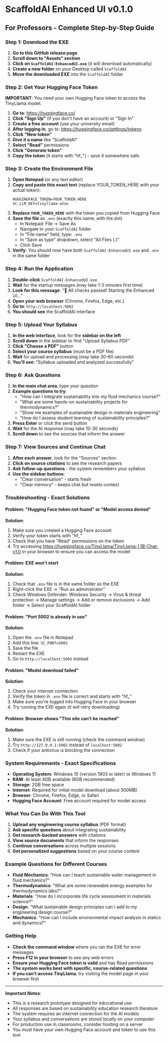# ScaffoldAI Enhanced UI v0.1.0

## For Professors - Complete Step-by-Step Guide

### Step 1: Download the EXE
1. **Go to this GitHub release page**
2. **Scroll down to "Assets" section**
3. **Click on `ScaffoldAI-EnhancedUI.exe`** (it will download automatically)
4. **Create a new folder** on your Desktop called `ScaffoldAI`
5. **Move the downloaded EXE** into the `ScaffoldAI` folder

### Step 2: Get Your Hugging Face Token
**IMPORTANT**: You need your own Hugging Face token to access the TinyLlama model.

1. **Go to**: https://huggingface.co/
2. **Click "Sign Up"** (if you don't have an account) or "Sign In"
3. **Create a free account** (use your university email)
4. **After logging in**, go to: https://huggingface.co/settings/tokens
5. **Click "New token"**
6. **Give it a name** like "ScaffoldAI"
7. **Select "Read"** permissions
8. **Click "Generate token"**
9. **Copy the token** (it starts with "hf_") - save it somewhere safe

### Step 3: Create the Environment File
1. **Open Notepad** (or any text editor)
2. **Copy and paste this exact text** (replace YOUR_TOKEN_HERE with your actual token):
   ```
   HUGGINGFACE_TOKEN=YOUR_TOKEN_HERE
   SC_LLM_KEY=tinyllama-onnx
   ```
3. **Replace `YOUR_TOKEN_HERE`** with the token you copied from Hugging Face
4. **Save the file** as `.env` (exactly this name, with the dot)
   - In Notepad: File → Save As
   - Navigate to your `ScaffoldAI` folder
   - In "File name" field, type: `.env`
   - In "Save as type" dropdown, select "All Files (*.*)"
   - Click Save
5. **Verify**: You should now have both `ScaffoldAI-EnhancedUI.exe` and `.env` in the same folder

### Step 4: Run the Application
1. **Double-click** `ScaffoldAI-EnhancedUI.exe`
2. **Wait** for the startup messages (may take 1-2 minutes first time)
3. **Look for this message**: "🎉 All checks passed! Starting the Enhanced UI..."
4. **Open your web browser** (Chrome, Firefox, Edge, etc.)
5. **Go to**: `http://localhost:5002`
6. **You should see** the ScaffoldAI interface

### Step 5: Upload Your Syllabus
1. **In the web interface**, look for the **sidebar on the left**
2. **Scroll down** in the sidebar to find "Upload Syllabus PDF"
3. **Click "Choose a PDF"** button
4. **Select your course syllabus** (must be a PDF file)
5. **Wait** for upload and processing (may take 30-60 seconds)
6. **You'll see**: "Syllabus uploaded and analyzed successfully"

### Step 6: Ask Questions
1. **In the main chat area**, type your question
2. **Example questions to try**:
   - "How can I integrate sustainability into my fluid mechanics course?"
   - "What are some hands-on sustainability projects for thermodynamics?"
   - "Show me examples of sustainable design in materials engineering"
   - "How do I assess student learning of sustainability principles?"
3. **Press Enter** or click the send button
4. **Wait** for the AI response (may take 10-30 seconds)
5. **Scroll down** to see the sources that inform the answer

### Step 7: View Sources and Continue Chat
1. **After each answer**, look for the "Sources" section
2. **Click on source citations** to see the research papers
3. **Ask follow-up questions** - the system remembers your syllabus
4. **Use the sidebar buttons**:
   - "Clear conversation" - starts fresh
   - "Clear memory" - keeps chat but resets context

### Troubleshooting - Exact Solutions

#### Problem: "Hugging Face token not found" or "Model access denied"
**Solution**:
1. Make sure you created a Hugging Face account
2. Verify your token starts with "hf_"
3. Check that you have "Read" permissions on the token
4. Try accessing https://huggingface.co/TinyLlama/TinyLlama-1.1B-Chat-v1.0 in your browser to ensure you can access the model

#### Problem: EXE won't start
**Solution**:
1. Check that `.env` file is in the same folder as the EXE
2. Right-click the EXE → "Run as administrator"
3. Check Windows Defender: Windows Security → Virus & threat protection → Manage settings → Add or remove exclusions → Add folder → Select your ScaffoldAI folder

#### Problem: "Port 5002 is already in use"
**Solution**:
1. Open the `.env` file in Notepad
2. Add this line: `SC_PORT=5003`
3. Save the file
4. Restart the EXE
5. Go to `http://localhost:5003` instead

#### Problem: "Model download failed"
**Solution**:
1. Check your internet connection
2. Verify the token in `.env` file is correct and starts with "hf_"
3. Make sure you're logged into Hugging Face in your browser
4. Try running the EXE again (it will retry downloading)

#### Problem: Browser shows "This site can't be reached"
**Solution**:
1. Make sure the EXE is still running (check the command window)
2. Try `http://127.0.0.1:5002` instead of `localhost:5002`
3. Check if your antivirus is blocking the connection

### System Requirements - Exact Specifications
- **Operating System**: Windows 10 (version 1903 or later) or Windows 11
- **RAM**: At least 4GB available (8GB recommended)
- **Storage**: 2GB free space
- **Internet**: Required for initial model download (about 500MB)
- **Browser**: Chrome, Firefox, Edge, or Safari
- **Hugging Face Account**: Free account required for model access

### What You Can Do With This Tool
1. **Upload any engineering course syllabus** (PDF format)
2. **Ask specific questions** about integrating sustainability
3. **Get research-backed answers** with citations
4. **View source documents** that inform the responses
5. **Continue conversations** across multiple sessions
6. **Get personalized suggestions** based on your course content

### Example Questions for Different Courses
- **Fluid Mechanics**: "How can I teach sustainable water management in fluid mechanics?"
- **Thermodynamics**: "What are some renewable energy examples for thermodynamics labs?"
- **Materials**: "How do I incorporate life cycle assessment in materials science?"
- **Design**: "What sustainable design principles can I add to my engineering design course?"
- **Mechanics**: "How can I include environmental impact analysis in statics and dynamics?"

### Getting Help
- **Check the command window** where you ran the EXE for error messages
- **Press F12 in your browser** to see any web errors
- **Ensure your Hugging Face token is valid** and has Read permissions
- **The system works best with specific, course-related questions**
- **If you can't access TinyLlama**, try visiting the model page in your browser first

---

**Important Notes**:
- This is a research prototype designed for educational use
- All responses are based on sustainability education research literature
- The system requires an internet connection for the AI models
- Your syllabus and conversations are stored locally on your computer
- For production use in classrooms, consider hosting on a server
- You must have your own Hugging Face account and token to use this tool
